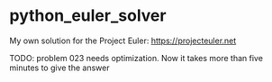 python_euler_solver
===================

My own solution for the Project Euler: https://projecteuler.net

TODO:
    problem 023 needs optimization. Now it takes more than five minutes to give the answer
